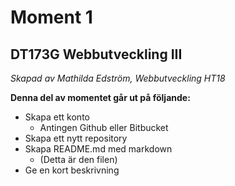 # Moment 1
## DT173G Webbutveckling III
*Skapad av Mathilda Edström, Webbutveckling HT18*

**Denna del av momentet går ut på följande:**
* Skapa ett konto
    * Antingen Github eller Bitbucket
* Skapa ett nytt repository
* Skapa README.md med markdown
    * (Detta är den filen)
* Ge en kort beskrivning
